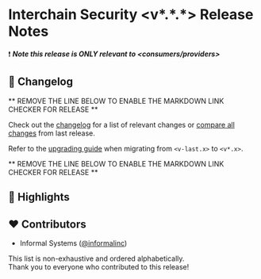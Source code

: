 <!--
  A release notes template that should be adapted for every release
    - release: <v*.*.*>
    - release branch: <v*.x>
    - the last release: <v-last>
    - the last release branch: <v-last.x>
-->

# Interchain Security <v*.*.\*> Release Notes

<!--
  Please indicate whether this release is relevant to consumers or providers.
-->

❗ **_Note this release is ONLY relevant to <consumers/providers>_**

## 📝 Changelog

** REMOVE THE LINE BELOW TO ENABLE THE MARKDOWN LINK CHECKER FOR RELEASE **

<!-- markdown-link-check-disable -->

Check out the [changelog](https://github.com/Roc8Trppn/interchain-security/blob/<v*.*.*>/CHANGELOG.md) for a list of relevant changes or [compare all changes](https://github.com/Roc8Trppn/interchain-security/compare/<v-last>...<v*.*.*>) from last release.

<!-- Add the following line for major or minor releases -->

Refer to the [upgrading guide](https://github.com/Roc8Trppn/interchain-security/blob/release/<v*.x>/UPGRADING.md) when migrating from `<v-last.x>` to `<v*.x>`.

** REMOVE THE LINE BELOW TO ENABLE THE MARKDOWN LINK CHECKER FOR RELEASE **

<!-- markdown-link-check-enable -->

## 🚀 Highlights

<!-- Add any highlights of this release -->

## ❤️ Contributors

<!-- markdown-link-check-disable -->

- Informal Systems ([@informalinc](https://twitter.com/informalinc))
<!-- markdown-link-check-enable -->

This list is non-exhaustive and ordered alphabetically.  
Thank you to everyone who contributed to this release!
